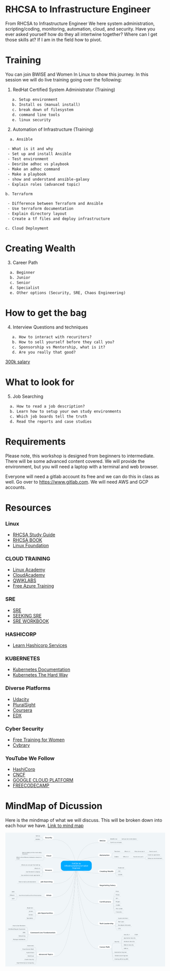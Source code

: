 # RHCSA to Infrastructure Engineer


From RHCSA to Infrastructure Engineer
We here system administration, scripting/coding, monitoring, automation, cloud, and security. Have you ever asked yourself how do they all intertwine together? Where can I get those skills at? If I am in the field how to pivot.

# Training
You can join BWISE and Women In Linux to show this journey. In this session we will do live training going over the following:
1.	RedHat Certified System Administrator (Training)
```
   a. Setup environment
   b. Install os (manual install)
   c. break down of filesystem
   d. command line tools
   e. linux security
```
2.	Automation of Infrastructure (Training)
```
  a. Ansible
  ```
     - What is it and why
     - Set up and install Ansible
     - Test environment
     - Desribe adhoc vs playbook
     - Make an adhoc command
     - Make a playbook
     - show and understand ansible-galaxy
     - Explain roles (advanced topic)
  ```  
  b. Terraform
  ```
     - Difference between Terraform and Ansible
     - Use terraform documentation
     - Explain directory layout
     - Create a tf files and deploy infrastructure
  ``` 
  c. Cloud Deployment
```
# Creating Wealth

3.	Career Path
```
  a. Beginner
  b. Junior
  c. Senior
  d. Specialist
  e. Other options (Security, SRE, Chaos Engineering)
```
# How to get the bag
4.	Interview Questions and techniques
```
   a. How to interact with recuriters?
   b. How to sell yourself before they call you?
   c. Sponsorship vs Mentorship, what is it?
   d. Are you really that good?
 ```
 [300k salary](https://blog.usejournal.com/how-i-negotiated-a-software-engineer-offer-in-silicon-valley-f11590f5c6560)

# What to look for
5.  Job Searching
```
  a. How to read a job description?
  b. Learn how to setup your own study environments
  c. Which job boards tell the truth
  d. Read the reports and case studies
```

# Requirements
Please note, this workshop is designed from beginners to intermediate. There will be some advanced content covered. We will provide the environment, but you will need a laptop with a terminal and web browser.

Everyone will need a gitlab account its free and we can do this in class as well. Go over to https://www.gitlab.com. We will need AWS and GCP accounts.

# Resources

### Linux
- [RHCSA Study Guide](https://github.com/RexDjere/RHCSA)
- [RHCSA BOOK](https://www.amazon.com/RHCSA-Linux-Certification-Study-Seventh/dp/0071841962/ref=pd_lpo_sbs_14_t_0?_encoding=UTF8&psc=1&refRID=B2J267N730EGT0X2BW8B)
- [Linux Foundation](https://www.linuxfoundation.org/)

### CLOUD TRAINING
- [Linux Academy](https://linuxacademy.com/)
- [CloudAcademy](https://cloudacademy.com/)
- [QWIKLABS](https://www.qwiklabs.com/home?locale=en)
- [Free Azure Training](https://www.pluralsight.com/partners/microsoft/azure)

### SRE
- [SRE](https://www.amazon.com/Site-Reliability-Engineering-Production-Systems/dp/149192912X/ref=sr_1_3?s=books&ie=UTF8&qid=1549076294&sr=1-3&keywords=SRE)
- [SEEKING SRE](https://www.amazon.com/Seeking-SRE-Conversations-Running-Production/dp/1491978864/ref=sr_1_5?s=books&ie=UTF8&qid=1549076294&sr=1-5&keywords=SRE)
- [SRE WORKBOOK](https://www.amazon.com/Site-Reliability-Workbook-Practical-Implement/dp/1492029505/ref=sr_1_4?s=books&ie=UTF8&qid=1549076294&sr=1-4&keywords=SRE)

### HASHICORP
- [Learn Hashicorp Services](https://learn.hashicorp.com/)

### KUBERNETES
- [Kubernetes Documentation](https://kubernetes.io/)
- [Kubernetes The Hard Way](https://github.com/kelseyhightower/kubernetes-the-hard-way)

### Diverse Platforms
- [Udacity](https://www.udacity.com/)
- [PluralSight](https://www.pluralsight.com/)
- [Coursera](https://www.coursera.org/)
- [EDX](https://www.edx.org/)

### Cyber Security
- [Free Training for Women](https://www.linkedin.com/pulse/free-cybersecurity-training-women-please-share-deidre-diamond/)
- [Cybrary](https://www.cybrary.it/)

### YouTube We Follow
- [HashiCorp](https://www.youtube.com/channel/UC-AdvAxaagE9W2f0webyNUQ/featured)
- [CNCF](https://www.youtube.com/channel/UCvqbFHwN-nwalWPjPUKpvTA)
- [GOOGLE CLOUD PLATFORM](https://www.youtube.com/channel/UCJS9pqu9BzkAMNTmzNMNhvg)
- [FREECODECAMP](https://www.youtube.com/channel/UC8butISFwT-Wl7EV0hUK0BQ/videos)

# MindMap of Dicussion
Here is the mindmap of what we will discuss. This will be broken down into each hour we have.
[Link to mind map](https://mm.tt/1210997092?t=8LWdNA8Dnc)

![alt text](RHCSA_to_Infrastructure_Automation_Engineer.png)
